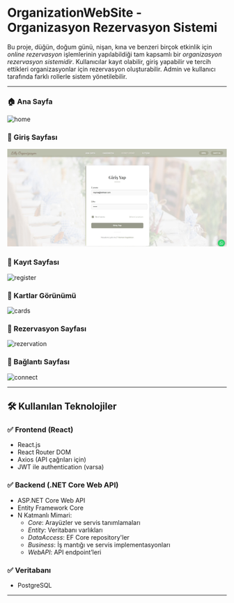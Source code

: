 #  OrganizationWebSite - Organizasyon Rezervasyon Sistemi

Bu proje, düğün, doğum günü, nişan, kına ve benzeri birçok etkinlik için *online rezervasyon* işlemlerinin yapılabildiği tam kapsamlı bir *organizasyon rezervasyon sistemidir*. Kullanıcılar kayıt olabilir, giriş yapabilir ve tercih ettikleri organizasyonlar için rezervasyon oluşturabilir. Admin ve kullanıcı tarafında farklı rollerle sistem yönetilebilir.

---

### 🏠 Ana Sayfa
![home](readmeİmg/home.jpg)

### 🔐 Giriş Sayfası
![login](readmeİmg/login.jpg)

### 📝 Kayıt Sayfası
![register](readmeİmg/register.jpg)

### 🧾 Kartlar Görünümü
![cards](readmeİmg/cards.jpg)

### 📅 Rezervasyon Sayfası
![rezervation](readmeİmg/rezervation.jpg)

### 🔗 Bağlantı Sayfası
![connect](readmeİmg/connect.jpg)

---

## 🛠 Kullanılan Teknolojiler

### ✅ Frontend (React)
- React.js
- React Router DOM
- Axios (API çağrıları için)
- JWT ile authentication (varsa)

### ✅ Backend (.NET Core Web API)
- ASP.NET Core Web API
- Entity Framework Core
- N Katmanlı Mimari:
  - *Core*: Arayüzler ve servis tanımlamaları
  - *Entity*: Veritabanı varlıkları
  - *DataAccess*: EF Core repository'ler
  - *Business*: İş mantığı ve servis implementasyonları
  - *WebAPI*: API endpoint’leri

### ✅ Veritabanı
- PostgreSQL

---
